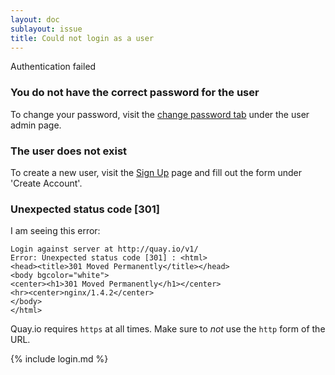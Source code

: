 ```yaml
---
layout: doc
sublayout: issue
title: Could not login as a user
---
```

Authentication failed

### You do not have the correct password for the user

To change your password, visit the [change password tab](https://quay.io/user/?tab=password) under the user admin page.

### The user does not exist

To create a new user, visit the [Sign Up](https://quay.io/signin) page and fill out the form under 'Create Account'.

### Unexpected status code [301]

I am seeing this error:

```
Login against server at http://quay.io/v1/
Error: Unexpected status code [301] : <html>
<head><title>301 Moved Permanently</title></head>
<body bgcolor="white">
<center><h1>301 Moved Permanently</h1></center>
<hr><center>nginx/1.4.2</center>
</body>
</html>
```

Quay.io requires `https` at all times. Make sure to _not_ use the `http` form of the URL.

{% include login.md %}
